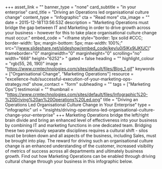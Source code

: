 +++
asset_link = ""
banner_type = "none"
card_subtitle = "in your enterprise"
card_title = "Driving an Operations led organisational culture change"
content_type = "Infographic"
cta = "Read more"
cta_image = ""
date = 2015-12-18T13:56:53Z
description = "Marketing Operations must bridge the gap between IT and Marketing in order to drive growth across your business - however for this to take place organisational culture change must occur."
embed_code = "<iframe style=\"border: 1px solid #CCC; border-width: 1px; margin-bottom: 5px; max-width: 100%;\" src=\"//www.slideshare.net/slideshow/embed_code/key/u0i5IKx9IJKfJC\" frameborder=\"0\" marginwidth=\"0\" marginheight=\"0\" scrolling=\"no\" width=\"668\" height=\"6252\"> </iframe>"
gated = false
heading = ""
highlight_colour = "rgb(55, 26, 190)"
image = "https://www.crmtechnologies.com/sites/default/files/Blog_1.gif"
keywords = ["Organisational Change", "Marketing Operations"]
resource = "excellence-hub/successful-execution-of-your-marketing-ops-strategy.md"
show_contact = "form"
subheading = ""
tags = ["Marketing Ops"]
testimonial = ""
thumbnail = "https://www.crmtechnologies.com/sites/default/files/Infographic%20-%20Driving%20an%20Operations%20Led.png"
title = "Driving an Operations Led Organisational Culture Change in Your Enterprise"
type = "infographic"
url = "insights/driving-operations-led-organisational-culture-change-your-enterprise"
+++
Marketing Operations bridge the left/right brain divide and bring an enhanced level of effectiveness into your business by combining IT and marketing functions in one dedicated team. Bridging these two previously separate disciplines requires a cultural shift - silos must be broken down and all aspects of the business, including Sales, must be brought into play. The reward for driving such an organisational culture change is an enhanced understanding of the customer, increased visibility of metrics of success across all departments and ultimately business growth. Find out how Marketing Operations can be enabled through driving cultural change through your business in this infographic below.